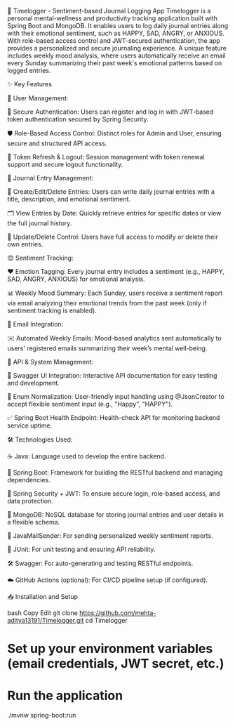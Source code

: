 📔 Timelogger - Sentiment-based Journal Logging App
Timelogger is a personal mental-wellness and productivity tracking application built with Spring Boot and MongoDB.
It enables users to log daily journal entries along with their emotional sentiment, such as HAPPY, SAD, ANGRY, or ANXIOUS.
With role-based access control and JWT-secured authentication, the app provides a personalized and secure journaling experience.
A unique feature includes weekly mood analysis, where users automatically receive an email every Sunday summarizing their past week's emotional patterns based on logged entries.

✨ Key Features

👤 User Management:

🔐 Secure Authentication: Users can register and log in with JWT-based token authentication secured by Spring Security.

🛡️ Role-Based Access Control: Distinct roles for Admin and User, ensuring secure and structured API access.

🔄 Token Refresh & Logout: Session management with token renewal support and secure logout functionality.

📘 Journal Entry Management:

📝 Create/Edit/Delete Entries: Users can write daily journal entries with a title, description, and emotional sentiment.

🗂️ View Entries by Date: Quickly retrieve entries for specific dates or view the full journal history.

🔄 Update/Delete Control: Users have full access to modify or delete their own entries.

😊 Sentiment Tracking:

❤️ Emotion Tagging: Every journal entry includes a sentiment (e.g., HAPPY, SAD, ANGRY, ANXIOUS) for emotional analysis.

📊 Weekly Mood Summary: Each Sunday, users receive a sentiment report via email analyzing their emotional trends from the past week (only if sentiment tracking is enabled).

📨 Email Integration:

✉️ Automated Weekly Emails: Mood-based analytics sent automatically to users' registered emails summarizing their week’s mental well-being.

📑 API & System Management:

📄 Swagger UI Integration: Interactive API documentation for easy testing and development.

🔁 Enum Normalization: User-friendly input handling using @JsonCreator to accept flexible sentiment input (e.g., "Happy", "HAPPY").

✅ Spring Boot Health Endpoint: Health-check API for monitoring backend service uptime.

🛠️ Technologies Used:

☕ Java: Language used to develop the entire backend.

🚀 Spring Boot: Framework for building the RESTful backend and managing dependencies.

🔐 Spring Security + JWT: To ensure secure login, role-based access, and data protection.

🧠 MongoDB: NoSQL database for storing journal entries and user details in a flexible schema.

📮 JavaMailSender: For sending personalized weekly sentiment reports.

🧪 JUnit: For unit testing and ensuring API reliability.

🛠️ Swagger: For auto-generating and testing RESTful endpoints.

☁️ GitHub Actions (optional): For CI/CD pipeline setup (if configured).

📥 Installation and Setup

bash
Copy
Edit
git clone https://github.com/mehta-aditya13191/Timelogger.git
cd Timelogger
# Set up your environment variables (email credentials, JWT secret, etc.)
# Run the application
./mvnw spring-boot:run
